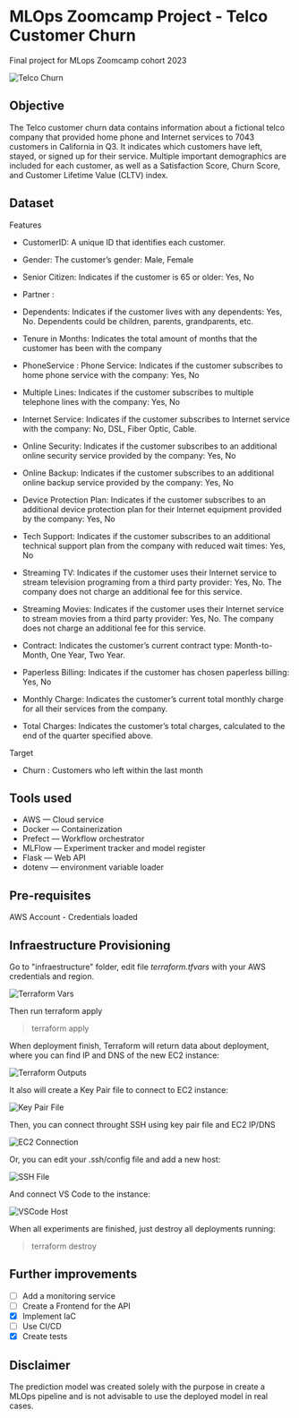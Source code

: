 # MLOps Zoomcamp Project - Telco Customer Churn
Final project for MLops Zoomcamp cohort 2023

![Telco Churn](images/telco_churn.png)

## Objective

The Telco customer churn data contains information about a fictional telco company that provided home phone and Internet services to 7043 customers in California in Q3. It indicates which customers have left, stayed, or signed up for their service. Multiple important demographics are included for each customer, as well as a Satisfaction Score, Churn Score, and Customer Lifetime Value (CLTV) index.

## Dataset 
Features

* CustomerID: A unique ID that identifies each customer.

* Gender: The customer’s gender: Male, Female

* Senior Citizen: Indicates if the customer is 65 or older: Yes, No

* Partner :

* Dependents: Indicates if the customer lives with any dependents: Yes, No. Dependents could be     children, parents, grandparents, etc.

* Tenure in Months: Indicates the total amount of months that the customer has been with the company

* PhoneService : Phone Service: Indicates if the customer subscribes to home phone service with the company: Yes, No

* Multiple Lines: Indicates if the customer subscribes to multiple telephone lines with the company: Yes, No

* Internet Service: Indicates if the customer subscribes to Internet service with the company: No, DSL, Fiber Optic, Cable.

* Online Security: Indicates if the customer subscribes to an additional online security service provided by the company: Yes, No

* Online Backup: Indicates if the customer subscribes to an additional online backup service provided by the company: Yes, No

* Device Protection Plan: Indicates if the customer subscribes to an additional device protection plan for their Internet equipment provided by the company: Yes, No

* Tech Support: Indicates if the customer subscribes to an additional technical support plan from the company with reduced wait times: Yes, No

* Streaming TV: Indicates if the customer uses their Internet service to stream television programing from a third party provider: Yes, No. The company does not charge an additional fee for this service.

* Streaming Movies: Indicates if the customer uses their Internet service to stream movies from a third party provider: Yes, No. The company does not charge an additional fee for this service.

* Contract: Indicates the customer’s current contract type: Month-to-Month, One Year, Two Year.

* Paperless Billing: Indicates if the customer has chosen paperless billing: Yes, No

* Monthly Charge: Indicates the customer’s current total monthly charge for all their services from the company.

* Total Charges: Indicates the customer’s total charges, calculated to the end of the quarter specified above.


Target
* Churn : Customers who left within the last month

## Tools used

- AWS — Cloud service
- Docker — Containerization
- Prefect — Workflow orchestrator
- MLFlow — Experiment tracker and model register
- Flask — Web API
- dotenv — environment variable loader

## Pre-requisites

AWS Account - Credentials loaded

## Infraestructure Provisioning

Go to "infraestructure" folder, edit file *terraform.tfvars* with your AWS credentials and region.

![Terraform Vars](images/terraform_vars.PNG)

Then run terraform apply

> terraform apply

When deployment finish, Terraform will return data about deployment, where you can find IP and DNS of the new EC2 instance:

![Terraform Outputs](images/terraform_out.PNG)

It also will create a Key Pair file to connect to EC2 instance:

![Key Pair File](images/key_pair.PNG)

Then, you can connect throught SSH using key pair file and EC2 IP/DNS

![EC2 Connection](images/ssh_conn.PNG)

Or, you can edit your .ssh/config file and add a new host:

![SSH File](images/ssh_file.PNG)

And connect VS Code to the instance:

![VSCode Host](images/vscode_remote.PNG)

When all experiments are finished, just destroy all deployments running:

> terraform destroy

## Further improvements

- [ ] Add a monitoring service
- [ ] Create a Frontend for the API
- [x] Implement IaC
- [ ] Use CI/CD
- [x] Create tests

## Disclaimer

The prediction model was created solely with the purpose in create a MLOps pipeline
and is not advisable to use the deployed model in real cases.